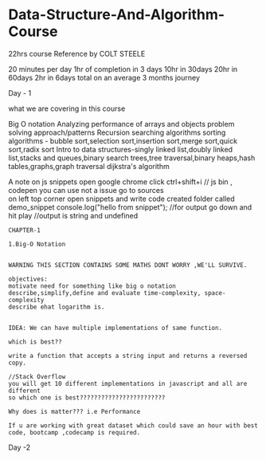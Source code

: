 # Data-Structure-And-Algorithm-Course

22hrs course 
Reference by COLT STEELE

20 minutes per day 
1hr of completion in 3 days
10hr in 30days
20hr in 60days
2hr in 6days
total on an average 3 months journey

Day - 1 

what we are covering in this course

Big O notation
Analyzing performance of arrays and objects
problem solving approach/patterns
Recursion
searching algorithms
sorting algorithms - bubble sort,selection sort,insertion sort,merge sort,quick sort,radix sort
Intro to data structures-singly linked list,doubly linked list,stacks and queues,binary search trees,tree traversal,binary heaps,hash tables,graphs,graph traversal
dijkstra's algorithm

A note on js snippets
open google chrome click ctrl+shift+i      // js bin , codepen you can use not a issue
go to sources     
on left top corner open snippets and write code
created folder called demo_snippet
console.log("hello from snippet"); //for output go down and hit play
//output is string and undefined

    CHAPTER-1

    1.Big-O Notation


    WARNING THIS SECTION CONTAINS SOME MATHS DONT WORRY ,WE'LL SURVIVE.
    
    objectives:
    motivate need for something like big o notation
    describe,simplify,define and evaluate time-complexity, space-complexity
    describe ehat logarithm is.
    
    
    IDEA: We can have multiple implementations of same function.
    
    which is best??
    
    write a function that accepts a string input and returns a reversed copy.
    
    //Stack Overflow
    you will get 10 different implementations in javascript and all are different
    so which one is best????????????????????????
    
    Why does is matter??? i.e Performance
    
    If u are working with great dataset which could save an hour with best code, bootcamp ,codecamp is required.
    

  Day -2 
